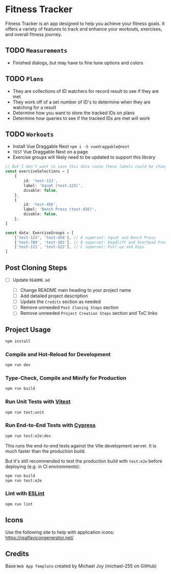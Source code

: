 # Fitness Tracker

Fitness Tracker is an app designed to help you achieve your fitness goals. It offers a variety of
features to track and enhance your workouts, exercises, and overall fitness journey.

## TODO `Measurements`

-   Finished dialogs, but may have to fine tune options and colors

## TODO `Plans`

-   They are collections of ID watchers for record result to see if they are met
-   They work off of a set number of ID's to determine when they are watching for a result
-   Determine how you want to store the tracked IDs on plans
-   Determine how queries to see if the tracked IDs are met will work

## TODO `Workouts`

-   Install Vue Draggable Next `npm i -S vuedraggable@next`
-   `TEST` Vue Draggable Next on a page
-   Exercise groups will likely need to be updated to support this library

```ts
// But I don't want to save this data cause these labels could be changed
const exerciseSelections = [
    {
        id: 'test-123',
        label: 'Squat (test-123)',
        disable: false,
    },
    {
        id: 'test-456',
        label: 'Bench Press (test-456)',
        disable: false,
    },
]

const data: ExerciseGroups = [
    ['test-123', 'test-456'], // A superset: Squat and Bench Press
    ['test-789', 'test-101'], // B superset: Deadlift and Overhead Press
    ['test-111', 'test-222'], // C superset: Pull-up and Dips
]
```

## Post Cloning Steps

-   [ ] Update `README.md`

    -   [ ] Change README main heading to your project name
    -   [ ] Add detailed project description
    -   [ ] Update the `Credits` section as needed
    -   [ ] Remove unneeded `Post Cloning Steps` section
    -   [ ] Remove unneeded `Project Creation Steps` section and ToC links

## Project Usage

```sh
npm install
```

### Compile and Hot-Reload for Development

```sh
npm run dev
```

### Type-Check, Compile and Minify for Production

```sh
npm run build
```

### Run Unit Tests with [Vitest](https://vitest.dev/)

```sh
npm run test:unit
```

### Run End-to-End Tests with [Cypress](https://www.cypress.io/)

```sh
npm run test:e2e:dev
```

This runs the end-to-end tests against the Vite development server. It is much faster than the
production build.

But it's still recommended to test the production build with `test:e2e` before deploying (e.g. in CI
environments):

```sh
npm run build
npm run test:e2e
```

### Lint with [ESLint](https://eslint.org/)

```sh
npm run lint
```

## Icons

Use the following site to help with application icons: <https://realfavicongenerator.net/>

## Credits

Base `Web App Template` created by Michael Joy (michael-255 on GitHub)
